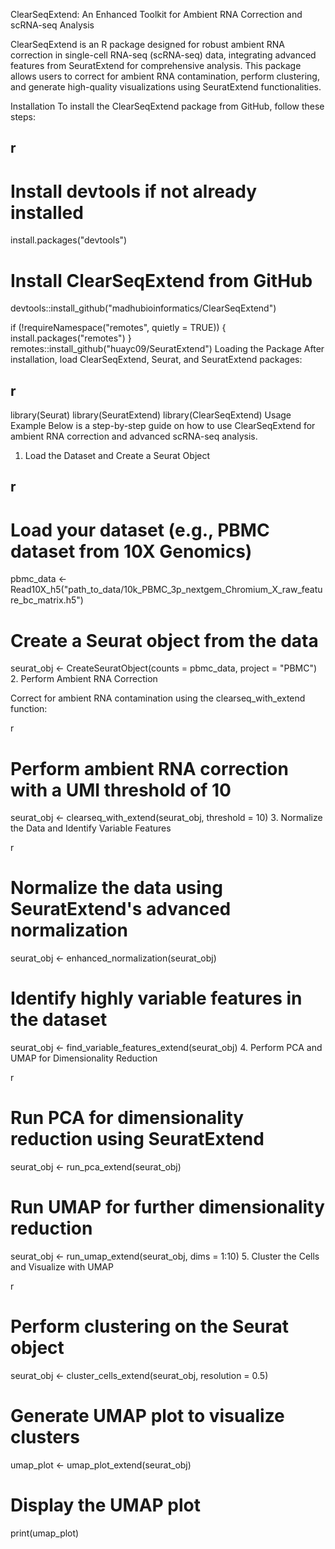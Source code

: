 ClearSeqExtend: An Enhanced Toolkit for Ambient RNA Correction and scRNA-seq Analysis

ClearSeqExtend is an R package designed for robust ambient RNA correction in single-cell RNA-seq (scRNA-seq) data, integrating advanced features from SeuratExtend for comprehensive analysis. This package allows users to correct for ambient RNA contamination, perform clustering, and generate high-quality visualizations using SeuratExtend functionalities.

Installation
To install the ClearSeqExtend package from GitHub, follow these steps:

r
--
# Install devtools if not already installed
install.packages("devtools")

# Install ClearSeqExtend from GitHub
devtools::install_github("madhubioinformatics/ClearSeqExtend")

if (!requireNamespace("remotes", quietly = TRUE)) {
    install.packages("remotes")
}
remotes::install_github("huayc09/SeuratExtend")
Loading the Package
After installation, load ClearSeqExtend, Seurat, and SeuratExtend packages:

r
--
library(Seurat)
library(SeuratExtend)
library(ClearSeqExtend)
Usage Example
Below is a step-by-step guide on how to use ClearSeqExtend for ambient RNA correction and advanced scRNA-seq analysis.

1. Load the Dataset and Create a Seurat Object

r
--
# Load your dataset (e.g., PBMC dataset from 10X Genomics)
pbmc_data <- Read10X_h5("path_to_data/10k_PBMC_3p_nextgem_Chromium_X_raw_feature_bc_matrix.h5")

# Create a Seurat object from the data
seurat_obj <- CreateSeuratObject(counts = pbmc_data, project = "PBMC")
2. Perform Ambient RNA Correction

Correct for ambient RNA contamination using the clearseq_with_extend function:

r

# Perform ambient RNA correction with a UMI threshold of 10
seurat_obj <- clearseq_with_extend(seurat_obj, threshold = 10)
3. Normalize the Data and Identify Variable Features

r

# Normalize the data using SeuratExtend's advanced normalization
seurat_obj <- enhanced_normalization(seurat_obj)

# Identify highly variable features in the dataset
seurat_obj <- find_variable_features_extend(seurat_obj)
4. Perform PCA and UMAP for Dimensionality Reduction

r

# Run PCA for dimensionality reduction using SeuratExtend
seurat_obj <- run_pca_extend(seurat_obj)

# Run UMAP for further dimensionality reduction
seurat_obj <- run_umap_extend(seurat_obj, dims = 1:10)
5. Cluster the Cells and Visualize with UMAP

r

# Perform clustering on the Seurat object
seurat_obj <- cluster_cells_extend(seurat_obj, resolution = 0.5)

# Generate UMAP plot to visualize clusters
umap_plot <- umap_plot_extend(seurat_obj)

# Display the UMAP plot
print(umap_plot)
